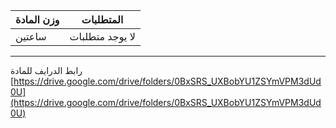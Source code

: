 | وزن المادة | المتطلبات |
|---|---|
| ساعتين | لا يوجد متطلبات |

---

رابط الدرايف للمادة
[https://drive.google.com/drive/folders/0BxSRS_UXBobYU1ZSYmVPM3dUd0U](https://drive.google.com/drive/folders/0BxSRS_UXBobYU1ZSYmVPM3dUd0U)
